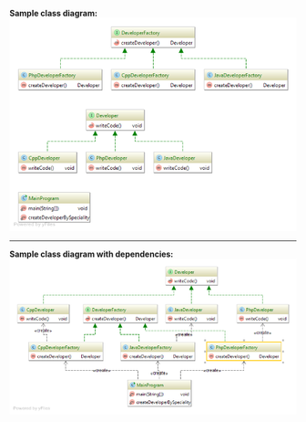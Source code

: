 **Sample class diagram:**
![diagram_factory_method.png](diagram_factory_method.png)

---

**Sample class diagram with dependencies:**
![diagram_factory_method_dependencies.png](diagram_factory_method_dependencies.png)